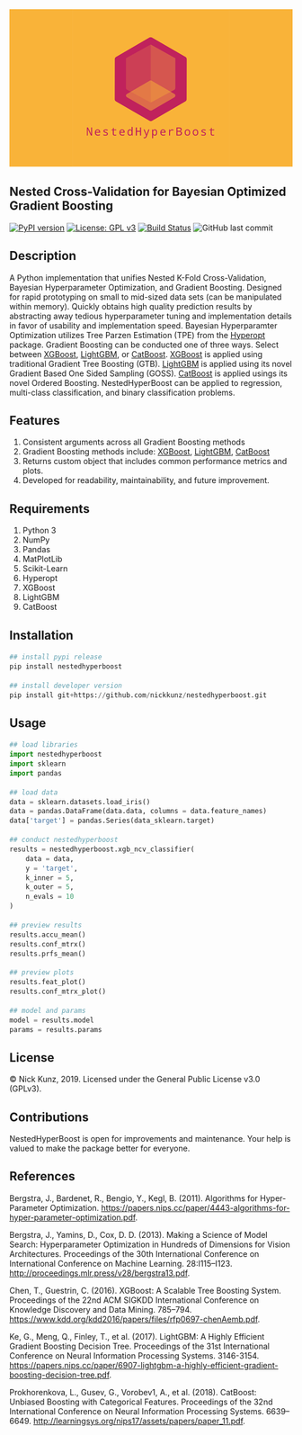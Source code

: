 <div align="center">
  <img src="https://github.com/nickkunz/nestedhyperboost/blob/master/media/images/nestedhyperboost_banner.png">
</div>

## Nested Cross-Validation for Bayesian Optimized Gradient Boosting
[![PyPI version](https://badge.fury.io/py/nestedhyperboost.svg)](https://badge.fury.io/py/nestedhyperboost)
[![License: GPL v3](https://img.shields.io/badge/License-GPLv3-blue.svg)](https://www.gnu.org/licenses/gpl-3.0)
[![Build Status](https://travis-ci.com/nickkunz/nestedhyperboost.svg?branch=master)](https://travis-ci.com/nickkunz/nestedhyperboost)
![GitHub last commit](https://img.shields.io/github/last-commit/nickkunz/nestedhyperboost)

## Description
A Python implementation that unifies Nested K-Fold Cross-Validation, Bayesian Hyperparameter Optimization, and Gradient Boosting. Designed for rapid prototyping on small to mid-sized data sets (can be manipulated within memory). Quickly obtains high quality prediction results by abstracting away tedious hyperparameter tuning and implementation details in favor of usability and implementation speed. Bayesian Hyperparamter Optimization utilizes Tree Parzen Estimation (TPE) from the <a href="https://github.com/hyperopt/hyperopt">Hyperopt</a> package. Gradient Boosting can be conducted one of three ways. Select between <a href="https://github.com/dmlc/xgboost">XGBoost</a>, <a href="https://github.com/microsoft/LightGBM">LightGBM</a>, or <a href="https://github.com/catboost/catboost">CatBoost</a>. <a href="https://github.com/dmlc/xgboost">XGBoost</a> is applied using traditional Gradient Tree Boosting (GTB). <a href="https://github.com/microsoft/LightGBM">LightGBM</a> is applied using its novel Gradient Based One Sided Sampling (GOSS). <a href="https://github.com/catboost/catboost">CatBoost</a> is applied usings its novel Ordered Boosting. NestedHyperBoost can be applied to regression, multi-class classification, and binary classification problems.

## Features
1. Consistent arguments across all Gradient Boosting methods
2. Gradient Boosting methods include: <a href="https://github.com/dmlc/xgboost">XGBoost</a>, <a href="https://github.com/microsoft/LightGBM">LightGBM</a>, <a href="https://github.com/catboost/catboost">CatBoost</a>
3. Returns custom object that includes common performance metrics and plots.
4. Developed for readability, maintainability, and future improvement.

## Requirements
1. Python 3
2. NumPy
3. Pandas
4. MatPlotLib
5. Scikit-Learn
6. Hyperopt
7. XGBoost
8. LightGBM
9. CatBoost

## Installation
```python
## install pypi release
pip install nestedhyperboost

## install developer version
pip install git+https://github.com/nickkunz/nestedhyperboost.git
```

## Usage
```python
## load libraries
import nestedhyperboost
import sklearn
import pandas

## load data
data = sklearn.datasets.load_iris()
data = pandas.DataFrame(data.data, columns = data.feature_names)
data['target'] = pandas.Series(data_sklearn.target)

## conduct nestedhyperboost
results = nestedhyperboost.xgb_ncv_classifier(
    data = data,
    y = 'target',
    k_inner = 5,
    k_outer = 5,
    n_evals = 10
)

## preview results
results.accu_mean()
results.conf_mtrx()
results.prfs_mean()

## preview plots
results.feat_plot()
results.conf_mtrx_plot()

## model and params
model = results.model
params = results.params
```

## License
© Nick Kunz, 2019. Licensed under the General Public License v3.0 (GPLv3).

## Contributions
NestedHyperBoost is open for improvements and maintenance. Your help is valued to make the package better for everyone.

## References
Bergstra, J., Bardenet, R., Bengio, Y., Kegl, B. (2011). Algorithms for Hyper-Parameter Optimization. https://papers.nips.cc/paper/4443-algorithms-for-hyper-parameter-optimization.pdf.

Bergstra, J., Yamins, D., Cox, D. D. (2013). Making a Science of Model Search: Hyperparameter Optimization in Hundreds of Dimensions for Vision Architectures. 
Proceedings of the 30th International Conference on International Conference on Machine Learning. 28:I115–I123. 
http://proceedings.mlr.press/v28/bergstra13.pdf.

Chen, T., Guestrin, C. (2016). XGBoost: A Scalable Tree Boosting System. Proceedings of the 22nd ACM SIGKDD International Conference on Knowledge Discovery and Data Mining. 785–794.
https://www.kdd.org/kdd2016/papers/files/rfp0697-chenAemb.pdf.

Ke, G., Meng, Q., Finley, T., et al. (2017). LightGBM: A Highly Efficient Gradient Boosting Decision Tree. Proceedings of the 31st International Conference on Neural Information Processing Systems. 3146-3154. https://papers.nips.cc/paper/6907-lightgbm-a-highly-efficient-gradient-boosting-decision-tree.pdf.

Prokhorenkova, L., Gusev, G., Vorobev1, A., et al. (2018). CatBoost: Unbiased Boosting with Categorical Features. Proceedings of the 32nd International Conference on Neural Information Processing Systems. 6639–6649.
http://learningsys.org/nips17/assets/papers/paper_11.pdf.
